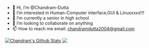 - 👋 Hi, I’m @Chandram-Dutta
- 👀 I’m interested in Human-Computer interface,GUI & Linuxxxxx!!!
- 🌱 I’m currently a senior in high school
- 💞️ I’m looking to collaborate on anything
- 📫 How to reach me
   email: chandramdutta2004@gmail.com

<a href="https://github.com/Chandram-Dutta">
<img align="center" alt="Chandram's Github Stats" src="https://github-readme-stats.vercel.app/api?username=Chandram-Dutta&hide=prs,issues,contribs&show_icons=true&theme=tokyonight"/></a>

<a href="https://github.com/Chandram-Dutta">
  <img align="center" src="https://github-readme-stats.anuraghazra1.vercel.app/api/top-langs/?username=Chandram-Dutta&layout=compact&theme=radical" />
</a>


<!---
Chandram-Dutta/Chandram-Dutta is a ✨ special ✨ repository because its `README.md` (this file) appears on your GitHub profile.
You can click the Preview link to take a look at your changes.
--->
